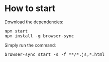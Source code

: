 # How to start
Download the dependencies:
<pre>npm start
npm install -g browser-sync</pre>

Simply run the command:
<pre>browser-sync start -s -f **/*.js,*.html</pre>